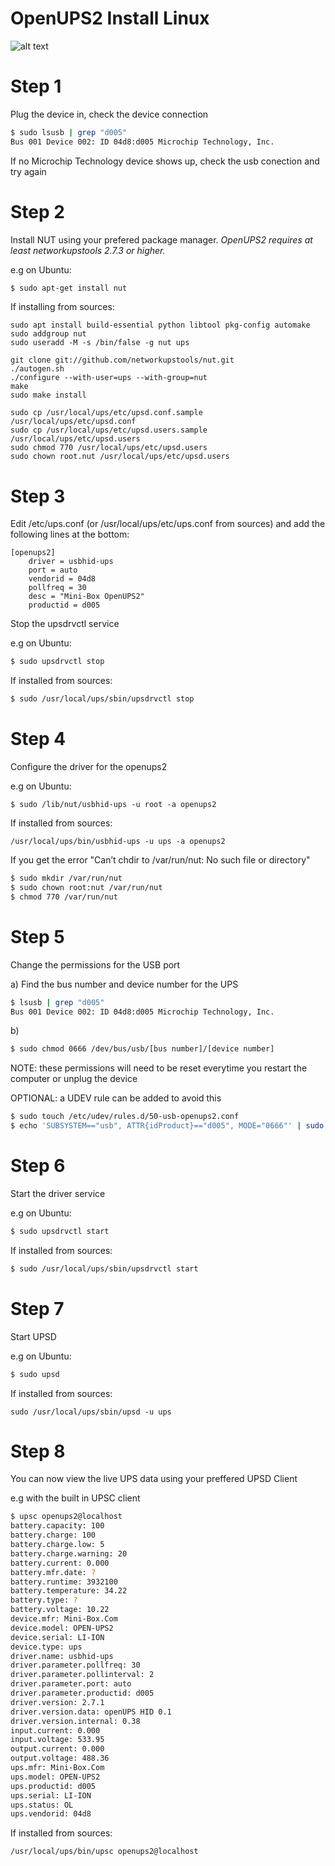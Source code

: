 # OpenUPS2 Install Linux

![alt text](http://www.mini-box.com/Mini-Box-openUPS2-b.jpg "OpenUPS2")


# Step 1
Plug the device in, check the device connection

```bash
$ sudo lsusb | grep "d005"
Bus 001 Device 002: ID 04d8:d005 Microchip Technology, Inc.
```

If no Microchip Technology device shows up, check the usb conection and try again

# Step 2
Install NUT using your prefered package manager.
*OpenUPS2 requires at least networkupstools 2.7.3 or higher.*

e.g on Ubuntu:
```bash
$ sudo apt-get install nut
```
If installing from sources:
```
sudo apt install build-essential python libtool pkg-config automake
sudo addgroup nut
sudo useradd -M -s /bin/false -g nut ups

git clone git://github.com/networkupstools/nut.git
./autogen.sh
./configure --with-user=ups --with-group=nut
make
sudo make install

sudo cp /usr/local/ups/etc/upsd.conf.sample /usr/local/ups/etc/upsd.conf
sudo cp /usr/local/ups/etc/upsd.users.sample /usr/local/ups/etc/upsd.users
sudo chmod 770 /usr/local/ups/etc/upsd.users
sudo chown root.nut /usr/local/ups/etc/upsd.users
```

# Step 3
Edit /etc/ups.conf (or /usr/local/ups/etc/ups.conf from sources) and add the following lines at the bottom:
```
[openups2]
    driver = usbhid-ups
    port = auto
    vendorid = 04d8
    pollfreq = 30
    desc = "Mini-Box OpenUPS2"
    productid = d005
```

Stop the upsdrvctl service

e.g on Ubuntu:
```bash
$ sudo upsdrvctl stop
```
If installed from sources:
```bash
$ sudo /usr/local/ups/sbin/upsdrvctl stop
```

# Step 4
Configure the driver for the openups2

e.g on Ubuntu:
```
$ sudo /lib/nut/usbhid-ups -u root -a openups2
```

If installed from sources:
```
/usr/local/ups/bin/usbhid-ups -u ups -a openups2
```

If you get the error "Can’t chdir to /var/run/nut: No such file or directory"

```bash
$ sudo mkdir /var/run/nut
$ sudo chown root:nut /var/run/nut
$ chmod 770 /var/run/nut
```

# Step 5
Change the permissions for the USB port

a) Find the bus number and device number for the UPS

```bash
$ lsusb | grep "d005"
Bus 001 Device 002: ID 04d8:d005 Microchip Technology, Inc.
```

b) 
```bash
$ sudo chmod 0666 /dev/bus/usb/[bus number]/[device number]
```

NOTE: these permissions will need to be reset everytime you restart the computer or unplug the device

OPTIONAL: a UDEV rule can be added to avoid this
```bash
$ sudo touch /etc/udev/rules.d/50-usb-openups2.conf
$ echo 'SUBSYSTEM=="usb", ATTR{idProduct}=="d005", MODE="0666"' | sudo tee --append /etc/udev/rules.d/50-usb-openups2.conf
```

# Step 6
Start the driver service

e.g on Ubuntu:
```bash
$ sudo upsdrvctl start
```
If installed from sources:
```bash
$ sudo /usr/local/ups/sbin/upsdrvctl start
```

# Step 7
Start UPSD

e.g on Ubuntu:
```bash
$ sudo upsd
```

If installed from sources:
```
sudo /usr/local/ups/sbin/upsd -u ups
```

# Step 8
You can now view the live UPS data using your preffered UPSD Client

e.g with the built in UPSC client

```bash
$ upsc openups2@localhost
battery.capacity: 100
battery.charge: 100
battery.charge.low: 5
battery.charge.warning: 20
battery.current: 0.000
battery.mfr.date: ?
battery.runtime: 3932100
battery.temperature: 34.22
battery.type: ?
battery.voltage: 10.22
device.mfr: Mini-Box.Com
device.model: OPEN-UPS2
device.serial: LI-ION
device.type: ups
driver.name: usbhid-ups
driver.parameter.pollfreq: 30
driver.parameter.pollinterval: 2
driver.parameter.port: auto
driver.parameter.productid: d005
driver.version: 2.7.1
driver.version.data: openUPS HID 0.1
driver.version.internal: 0.38
input.current: 0.000
input.voltage: 533.95
output.current: 0.000
output.voltage: 488.36
ups.mfr: Mini-Box.Com
ups.model: OPEN-UPS2
ups.productid: d005
ups.serial: LI-ION
ups.status: OL
ups.vendorid: 04d8
```
If installed from sources:
```
/usr/local/ups/bin/upsc openups2@localhost
```
